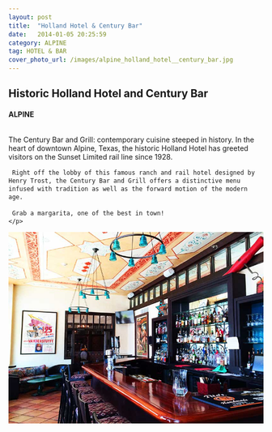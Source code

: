 ```yaml
---
layout: post
title:  "Holland Hotel & Century Bar"
date:   2014-01-05 20:25:59
category: ALPINE
tag: HOTEL & BAR
cover_photo_url: /images/alpine_holland_hotel__century_bar.jpg
---
```


<div class="section-title">
	<h2>Historic Holland Hotel and Century Bar</h2>
  	<h4>ALPINE</h4>
  	<div class="divider-border"></div>
</div> 
<div class="column small-6">
	<p>The Century Bar and Grill: contemporary cuisine steeped in history. In the heart of downtown Alpine, Texas, the historic Holland Hotel has greeted visitors on the Sunset Limited rail line since 1928. 

	 Right off the lobby of this famous ranch and rail hotel designed by Henry Trost, the Century Bar and Grill offers a distinctive menu infused with tradition as well as the forward motion of the modern age.

	 Grab a margarita, one of the best in town!
	</p>
<div class="column small-6">
    <img src="/images/alpine_holland_hotel__century_bar.jpg">
</div>   

